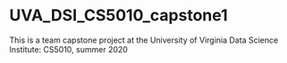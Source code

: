 # UVA_DSI_CS5010_capstone1
This is a team capstone project at the University of Virginia Data Science Institute: CS5010, summer 2020
